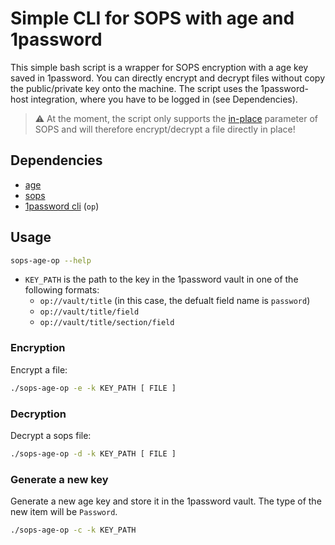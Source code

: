 # Simple CLI for SOPS with age and 1password

This simple bash script is a wrapper for SOPS encryption with a age key saved in 1password.
You can directly encrypt and decrypt files without copy the public/private key onto the machine.
The script uses the 1password-host integration, where you have to be logged in (see Dependencies).

> ⚠️  At the moment, the script only supports the [in-place](https://github.com/getsops/sops#encrypt-or-decrypt-a-file-in-place) parameter of SOPS and will therefore encrypt/decrypt a file directly in place! 


## Dependencies

- [age](https://age-encryption.org)
- [sops](https://github.com/getsops/sops)
- [1password cli](https://developer.1password.com/docs/cli/get-started) (`op`)

## Usage

```bash
sops-age-op --help
```

- `KEY_PATH` is the path to the key in the 1password vault in one of the following formats:
  - `op://vault/title` (in this case, the defualt field name is `password`)
  - `op://vault/title/field`
  - `op://vault/title/section/field`

### Encryption

Encrypt a file:

```bash
./sops-age-op -e -k KEY_PATH [ FILE ]
```

### Decryption

Decrypt a sops file:

```bash
./sops-age-op -d -k KEY_PATH [ FILE ]
```

### Generate a new key

Generate a new age key and store it in the 1password vault. The type of the new item will be `Password`.

```bash
./sops-age-op -c -k KEY_PATH
```
